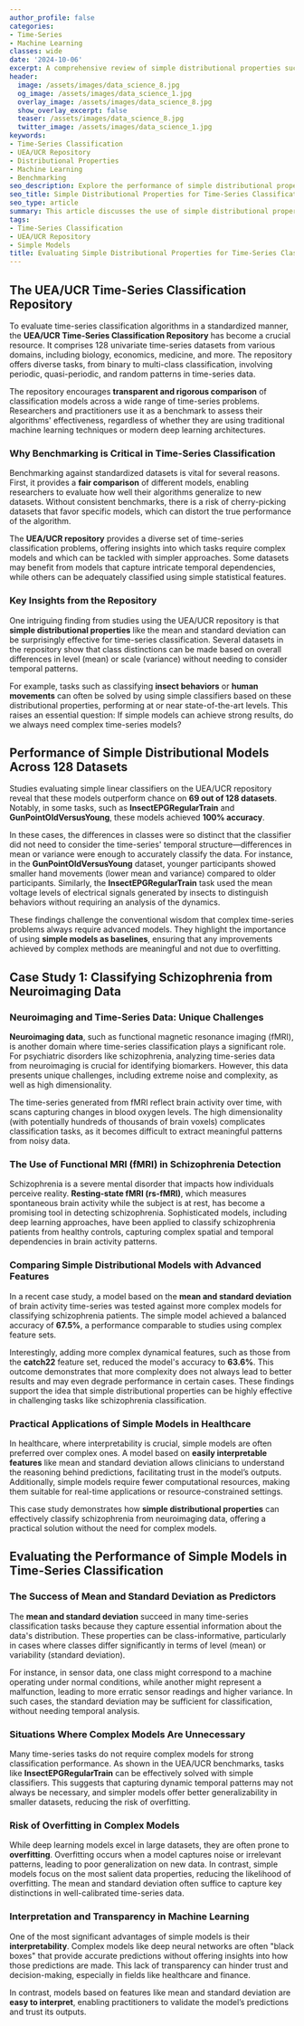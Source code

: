 ```yaml
---
author_profile: false
categories:
- Time-Series
- Machine Learning
classes: wide
date: '2024-10-06'
excerpt: A comprehensive review of simple distributional properties such as mean and standard deviation as a strong baseline for time-series classification in standardized benchmarks.
header:
  image: /assets/images/data_science_8.jpg
  og_image: /assets/images/data_science_1.jpg
  overlay_image: /assets/images/data_science_8.jpg
  show_overlay_excerpt: false
  teaser: /assets/images/data_science_8.jpg
  twitter_image: /assets/images/data_science_1.jpg
keywords:
- Time-Series Classification
- UEA/UCR Repository
- Distributional Properties
- Machine Learning
- Benchmarking
seo_description: Explore the performance of simple distributional properties in time-series classification benchmarks using the UEA/UCR repository, and the relevance of these models in complex tasks.
seo_title: Simple Distributional Properties for Time-Series Classification Benchmarks
seo_type: article
summary: This article discusses the use of simple distributional properties as a baseline for time-series classification, focusing on benchmarks from the UEA/UCR repository and comparing simple and complex models.
tags:
- Time-Series Classification
- UEA/UCR Repository
- Simple Models
title: Evaluating Simple Distributional Properties for Time-Series Classification Benchmarks
---
```


## The UEA/UCR Time-Series Classification Repository

To evaluate time-series classification algorithms in a standardized manner, the **UEA/UCR Time-Series Classification Repository** has become a crucial resource. It comprises 128 univariate time-series datasets from various domains, including biology, economics, medicine, and more. The repository offers diverse tasks, from binary to multi-class classification, involving periodic, quasi-periodic, and random patterns in time-series data.

The repository encourages **transparent and rigorous comparison** of classification models across a wide range of time-series problems. Researchers and practitioners use it as a benchmark to assess their algorithms' effectiveness, regardless of whether they are using traditional machine learning techniques or modern deep learning architectures.

### Why Benchmarking is Critical in Time-Series Classification

Benchmarking against standardized datasets is vital for several reasons. First, it provides a **fair comparison** of different models, enabling researchers to evaluate how well their algorithms generalize to new datasets. Without consistent benchmarks, there is a risk of cherry-picking datasets that favor specific models, which can distort the true performance of the algorithm.

The **UEA/UCR repository** provides a diverse set of time-series classification problems, offering insights into which tasks require complex models and which can be tackled with simpler approaches. Some datasets may benefit from models that capture intricate temporal dependencies, while others can be adequately classified using simple statistical features.

### Key Insights from the Repository

One intriguing finding from studies using the UEA/UCR repository is that **simple distributional properties** like the mean and standard deviation can be surprisingly effective for time-series classification. Several datasets in the repository show that class distinctions can be made based on overall differences in level (mean) or scale (variance) without needing to consider temporal patterns.

For example, tasks such as classifying **insect behaviors** or **human movements** can often be solved by using simple classifiers based on these distributional properties, performing at or near state-of-the-art levels. This raises an essential question: If simple models can achieve strong results, do we always need complex time-series models?

## Performance of Simple Distributional Models Across 128 Datasets

Studies evaluating simple linear classifiers on the UEA/UCR repository reveal that these models outperform chance on **69 out of 128 datasets**. Notably, in some tasks, such as **InsectEPGRegularTrain** and **GunPointOldVersusYoung**, these models achieved **100% accuracy**.

In these cases, the differences in classes were so distinct that the classifier did not need to consider the time-series' temporal structure—differences in mean or variance were enough to accurately classify the data. For instance, in the **GunPointOldVersusYoung** dataset, younger participants showed smaller hand movements (lower mean and variance) compared to older participants. Similarly, the **InsectEPGRegularTrain** task used the mean voltage levels of electrical signals generated by insects to distinguish behaviors without requiring an analysis of the dynamics.

These findings challenge the conventional wisdom that complex time-series problems always require advanced models. They highlight the importance of using **simple models as baselines**, ensuring that any improvements achieved by complex methods are meaningful and not due to overfitting.

## Case Study 1: Classifying Schizophrenia from Neuroimaging Data

### Neuroimaging and Time-Series Data: Unique Challenges

**Neuroimaging data**, such as functional magnetic resonance imaging (fMRI), is another domain where time-series classification plays a significant role. For psychiatric disorders like schizophrenia, analyzing time-series data from neuroimaging is crucial for identifying biomarkers. However, this data presents unique challenges, including extreme noise and complexity, as well as high dimensionality.

The time-series generated from fMRI reflect brain activity over time, with scans capturing changes in blood oxygen levels. The high dimensionality (with potentially hundreds of thousands of brain voxels) complicates classification tasks, as it becomes difficult to extract meaningful patterns from noisy data.

### The Use of Functional MRI (fMRI) in Schizophrenia Detection

Schizophrenia is a severe mental disorder that impacts how individuals perceive reality. **Resting-state fMRI (rs-fMRI)**, which measures spontaneous brain activity while the subject is at rest, has become a promising tool in detecting schizophrenia. Sophisticated models, including deep learning approaches, have been applied to classify schizophrenia patients from healthy controls, capturing complex spatial and temporal dependencies in brain activity patterns.

### Comparing Simple Distributional Models with Advanced Features

In a recent case study, a model based on the **mean and standard deviation** of brain activity time-series was tested against more complex models for classifying schizophrenia patients. The simple model achieved a balanced accuracy of **67.5%**, a performance comparable to studies using complex feature sets.

Interestingly, adding more complex dynamical features, such as those from the **catch22** feature set, reduced the model's accuracy to **63.6%**. This outcome demonstrates that more complexity does not always lead to better results and may even degrade performance in certain cases. These findings support the idea that simple distributional properties can be highly effective in challenging tasks like schizophrenia classification.

### Practical Applications of Simple Models in Healthcare

In healthcare, where interpretability is crucial, simple models are often preferred over complex ones. A model based on **easily interpretable features** like mean and standard deviation allows clinicians to understand the reasoning behind predictions, facilitating trust in the model’s outputs. Additionally, simple models require fewer computational resources, making them suitable for real-time applications or resource-constrained settings.

This case study demonstrates how **simple distributional properties** can effectively classify schizophrenia from neuroimaging data, offering a practical solution without the need for complex models.

## Evaluating the Performance of Simple Models in Time-Series Classification

### The Success of Mean and Standard Deviation as Predictors

The **mean and standard deviation** succeed in many time-series classification tasks because they capture essential information about the data's distribution. These properties can be class-informative, particularly in cases where classes differ significantly in terms of level (mean) or variability (standard deviation).

For instance, in sensor data, one class might correspond to a machine operating under normal conditions, while another might represent a malfunction, leading to more erratic sensor readings and higher variance. In such cases, the standard deviation may be sufficient for classification, without needing temporal analysis.

### Situations Where Complex Models Are Unnecessary

Many time-series tasks do not require complex models for strong classification performance. As shown in the UEA/UCR benchmarks, tasks like **InsectEPGRegularTrain** can be effectively solved with simple classifiers. This suggests that capturing dynamic temporal patterns may not always be necessary, and simpler models offer better generalizability in smaller datasets, reducing the risk of overfitting.

### Risk of Overfitting in Complex Models

While deep learning models excel in large datasets, they are often prone to **overfitting**. Overfitting occurs when a model captures noise or irrelevant patterns, leading to poor generalization on new data. In contrast, simple models focus on the most salient data properties, reducing the likelihood of overfitting. The mean and standard deviation often suffice to capture key distinctions in well-calibrated time-series data.

### Interpretation and Transparency in Machine Learning

One of the most significant advantages of simple models is their **interpretability**. Complex models like deep neural networks are often "black boxes" that provide accurate predictions without offering insights into how those predictions are made. This lack of transparency can hinder trust and decision-making, especially in fields like healthcare and finance.

In contrast, models based on features like mean and standard deviation are **easy to interpret**, enabling practitioners to validate the model’s predictions and trust its outputs.
